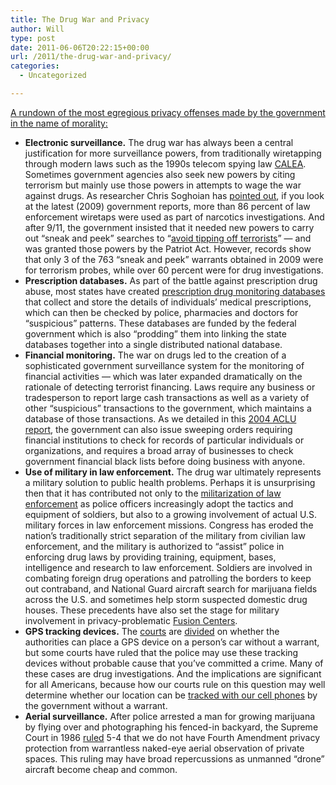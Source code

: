 ```yaml
---
title: The Drug War and Privacy
author: Will
type: post
date: 2011-06-06T20:22:15+00:00
url: /2011/the-drug-war-and-privacy/
categories:
  - Uncategorized

---
```

[A rundown of the most egregious privacy offenses made by the government in the name of morality:][1]

<ul type="disc">
  <li>
    <strong>Electronic surveillance.</strong> The drug war has always been a central justification for more surveillance powers, from traditionally wiretapping through modern laws such as the 1990s telecom spying law <a href="http://en.wikipedia.org/wiki/Communications_Assistance_for_Law_Enforcement_Act">CALEA</a>. Sometimes government agencies also seek new powers by citing terrorism but mainly use those powers in attempts to wage the war against drugs. As researcher Chris Soghoian has <a href="http://paranoia.dubfire.net/2011/02/no-new-surveillance-powers-for-war-on.html">pointed out</a>, if you look at the latest (2009) government reports, more than 86 percent of law enforcement wiretaps were used as part of narcotics investigations. And after 9/11, the government insisted that it needed new powers to carry out “sneak and peek” searches to “<a href="http://www.justice.gov/archive/ll/what_is_the_patriot_act.pdf">avoid tipping off terrorists</a>” — and was granted those powers by the Patriot Act. However, records show that only 3 of the 763 “sneak and peek” warrants obtained in 2009 were for terrorism probes, while over 60 percent were for drug investigations.
  </li>
  <li>
    <strong>Prescription databases.</strong> As part of the battle against prescription drug abuse, most states have created <a href="http://www.cleveland.com/medical/index.ssf/2010/10/states_to_connect_databases_to.html">prescription drug monitoring databases</a> that collect and store the details of individuals’ medical prescriptions, which can then be checked by police, pharmacies and doctors for “suspicious” patterns. These databases are funded by the federal government which is also “prodding” them into linking the state databases together into a single distributed national database.
  </li>
  <li>
    <strong>Financial monitoring.</strong> The war on drugs led to the creation of a sophisticated government surveillance system for the monitoring of financial activities — which was later expanded dramatically on the rationale of detecting terrorist financing. Laws require any business or tradesperson to report large cash transactions as well as a variety of other “suspicious” transactions to the government, which maintains a database of those transactions. As we detailed in this <a href="http://www.aclu.org/national-security/combatting-surveillance-industrial-complex">2004 ACLU report</a>, the government can also issue sweeping orders requiring financial institutions to check for records of particular individuals or organizations, and requires a broad array of businesses to check government financial black lists before doing business with anyone.
  </li>
  <li>
    <strong>Use of military in law enforcement.</strong> The drug war ultimately represents a military solution to public health problems. Perhaps it is unsurprising then that it has contributed not only to the <a href="http://www.cato.org/pub_display.php?pub_id=1489">militarization of law enforcement</a> as police officers increasingly adopt the tactics and equipment of soldiers, but also to a growing involvement of actual U.S. military forces in law enforcement missions. Congress has eroded the nation’s traditionally strict separation of the military from civilian law enforcement, and the military is authorized to “assist” police in enforcing drug laws by providing training, equipment, bases, intelligence and research to law enforcement. Soldiers are involved in combating foreign drug operations and patrolling the borders to keep out contraband, and National Guard aircraft search for marijuana fields across the U.S. and sometimes help storm suspected domestic drug houses. These precedents have also set the stage for military involvement in privacy-problematic <a href="http://www.aclu.org/spy-files/more-about-fusion-centers">Fusion Centers</a>.
  </li>
  <li>
    <strong>GPS tracking devices.</strong> The <a href="http://www.aclu.org/blog/free-speech-national-security-technology-and-liberty/win-against-warrantless-gps-tracking">courts</a> are <a href="http://www.time.com/time/nation/article/0,8599,2013150,00.html">divided</a> on whether the authorities can place a GPS device on a person’s car without a warrant, but some courts have ruled that the police may use these tracking devices without probable cause that you’ve committed a crime. Many of these cases are drug investigations. And the implications are significant for all Americans, because how our courts rule on this question may well determine whether our location can be <a href="http://www.aclu.org/blog/technology-and-liberty/judge-no-difference-between-cell-phone-tracking-and-gps-vehicle-tracking">tracked with our cell phones</a> by the government without a warrant.
  </li>
  <li>
    <strong>Aerial surveillance.</strong> After police arrested a man for growing marijuana by flying over and photographing his fenced-in backyard, the Supreme Court in 1986 <a href="http://en.wikipedia.org/wiki/California_v._Ciraolo">ruled</a> 5-4 that we do not have Fourth Amendment privacy protection from warrantless naked-eye aerial observation of private spaces. This ruling may have broad repercussions as unmanned “drone” aircraft become cheap and common.
  </li>
</ul>

&nbsp;

 [1]: http://www.aclu.org/blog/criminal-law-reform-national-security-racial-justice-technology-and-liberty/war-drugs-and